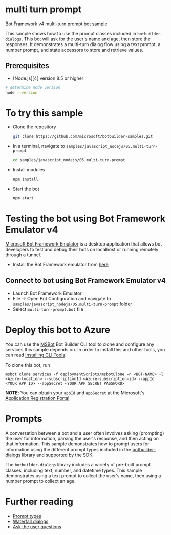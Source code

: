 # multi turn prompt
Bot Framework v4 multi-turn prompt bot sample

This sample shows how to use the prompt classes included in `botbuilder-dialogs`.
This bot will ask for the user's name and age, then store the responses. It demonstrates a multi-turn dialog flow using a text prompt, a number prompt, and state accessors to store and retrieve values.

## Prerequisites
- [Node.js][4] version 8.5 or higher

```bash
# determine node version
node --version
```

# To try this sample
- Clone the repository
    ```bash
    git clone https://github.com/microsoft/botbuilder-samples.git
    ```
- In a terminal, navigate to `samples/javascript_nodejs/05.multi-turn-prompt`
    ```bash
    cd samples/javascript_nodejs/05.multi-turn-prompt
    ```
- Install modules
    ```bash
    npm install
    ```
- Start the bot
    ```bash
    npm start
    ```

# Testing the bot using Bot Framework Emulator **v4**
[Microsoft Bot Framework Emulator](https://github.com/microsoft/botframework-emulator) is a desktop application that allows bot developers to test and debug their bots on localhost or running remotely through a tunnel.

- Install the Bot Framework emulator from [here](https://github.com/microsoft/botframework-emulator/releases)

## Connect to bot using Bot Framework Emulator **v4**
- Launch Bot Framework Emulator
- File -> Open Bot Configuration and navigate to `samples/javascript_nodejs/05.multi-turn-prompt` folder
- Select `multi-turn-prompt.bot` file

# Deploy this bot to Azure
You can use the [MSBot](https://github.com/microsoft/botbuilder-tools) Bot Builder CLI tool to clone and configure any services this sample depends on. In order to install this and other tools, you can read [Installing CLI Tools](../../../Installing_CLI_tools.md).

To clone this bot, run
```
msbot clone services -f deploymentScripts/msbotClone -n <BOT-NAME> -l <Azure-location> --subscriptionId <Azure-subscription-id> --appId <YOUR APP ID> --appSecret <YOUR APP SECRET PASSWORD>
```

**NOTE**: You can obtain your `appId` and `appSecret` at the Microsoft's [Application Registration Portal](https://apps.dev.microsoft.com/)


# Prompts
A conversation between a bot and a user often involves asking (prompting) the user for information, parsing the user's response,
and then acting on that information. This sample demonstrates how to prompt users for information using the different prompt types
included in the [botbuilder-dialogs](https://github.com/microsoft/botbuilder-js/tree/master/libraries/botbuilder-dialogs) library
and supported by the SDK.

The `botbuilder-dialogs` library includes a variety of pre-built prompt classes, including text, number, and datetime types. This
sample demonstrates using a text prompt to collect the user's name, then using a number prompt to collect an age.

# Further reading
- [Prompt types](https://docs.microsoft.com/en-us/azure/bot-service/bot-builder-prompts?view=azure-bot-service-4.0&tabs=javascript)
- [Waterfall dialogs](https://docs.microsoft.com/en-us/javascript/api/botbuilder-dialogs/waterfall)
- [Ask the user questions](https://docs.microsoft.com/en-us/azure/bot-service/bot-builder-tutorial-waterfall?view=azure-bot-service-4.0&tabs=jstab)
